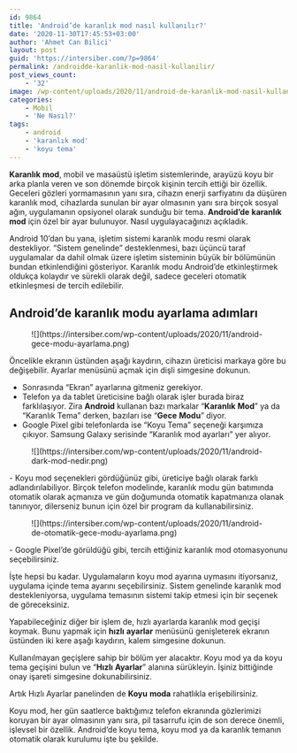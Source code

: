 ```yaml
---
id: 9864
title: 'Android’de karanlık mod nasıl kullanılır?'
date: '2020-11-30T17:45:53+03:00'
author: 'Ahmet Can Bilici'
layout: post
guid: 'https://intersiber.com/?p=9864'
permalink: /androidde-karanlik-mod-nasil-kullanilir/
post_views_count:
    - '32'
image: /wp-content/uploads/2020/11/android-de-karanlik-mod-nasil-kullanilir.jpg
categories:
    - Mobil
    - 'Ne Nasıl?'
tags:
    - android
    - 'karanlık mod'
    - 'koyu tema'
---
```


**Karanlık** **mod**, mobil ve masaüstü işletim sistemlerinde, arayüzü koyu bir arka planla veren ve son dönemde birçok kişinin tercih ettiği bir özellik. Geceleri gözleri yormamasının yanı sıra, cihazın enerji sarfiyatını da düşüren karanlık mod, cihazlarda sunulan bir ayar olmasının yanı sıra birçok sosyal ağın, uygulamanın opsiyonel olarak sunduğu bir tema. **Android’de** **karanlık** **mod** için özel bir ayar bulunuyor. Nasıl uygulayacağınızı açıkladık.

Android 10’dan bu yana, işletim sistemi karanlık modu resmi olarak destekliyor. “Sistem genelinde” desteklenmesi, bazı üçüncü taraf uygulamalar da dahil olmak üzere işletim sisteminin büyük bir bölümünün bundan etkinlendiğini gösteriyor. Karanlık modu Android’de etkinleştirmek oldukça kolaydır ve sürekli olarak değil, sadece geceleri otomatik etkinleşmesi de tercih edilebilir.

## Android’de karanlık modu ayarlama adımları

<figure class="wp-block-image size-large">![](https://intersiber.com/wp-content/uploads/2020/11/android-gece-modu-ayarlama.png)</figure>Öncelikle ekranın üstünden aşağı kaydırın, cihazın üreticisi markaya göre bu değişebilir. Ayarlar menüsünü açmak için dişli simgesine dokunun.

- Sonrasında “Ekran” ayarlarına gitmeniz gerekiyor.
- Telefon ya da tablet üreticisine bağlı olarak işler burada biraz farklılaşıyor. Zira **Android** kullanan bazı markalar “**Karanlık** **Mod**” ya da “Karanlık Tema” derken, bazıları ise “**Gece** **Modu**” diyor.
- Google Pixel gibi telefonlarda ise “Koyu Tema” seçeneği karşımıza çıkıyor. Samsung Galaxy serisinde “Karanlık mod ayarları” yer alıyor.

<figure class="wp-block-image size-large">![](https://intersiber.com/wp-content/uploads/2020/11/android-dark-mod-nedir.png)</figure>- Koyu mod seçenekleri gördüğünüz gibi, üreticiye bağlı olarak farklı adlandırılabiliyor. Birçok telefon modelinde, karanlık modu gün batımında otomatik olarak açmanıza ve gün doğumunda otomatik kapatmanıza olanak tanınıyor, dilerseniz bunun için özel bir program da kullanabilirsiniz.

<figure class="wp-block-image size-large">![](https://intersiber.com/wp-content/uploads/2020/11/android-de-otomatik-gece-modu-ayarlama.png)</figure>- Google Pixel’de görüldüğü gibi, tercih ettiğiniz karanlık mod otomasyonunu seçebilirsiniz.

İşte hepsi bu kadar. Uygulamaların koyu mod ayarına uymasını itiyorsanız, uygulama içinde tema ayarını seçebilirsiniz. Sistem genelinde karanlık mod destekleniyorsa, uygulama temasının sistemi takip etmesi için bir seçenek de göreceksiniz.

Yapabileceğiniz diğer bir işlem de, hızlı ayarlarda karanlık mod geçişi koymak. Bunu yapmak için **hızlı** **ayarlar** menüsünü genişleterek ekranın üstünden iki kere aşağı kaydırın, kalem simgesine dokunun.

Kullanılmayan geçişlere sahip bir bölüm yer alacaktır. Koyu mod ya da koyu tema geçişini bulun ve “**Hızlı** **Ayarlar**” alanına sürükleyin. İşiniz bittiğinde onay işareti simgesine dokunabilirsiniz.

Artık Hızlı Ayarlar panelinden de **Koyu** **moda** rahatlıkla erişebilirsiniz.

Koyu mod, her gün saatlerce baktığımız telefon ekranında gözlerimizi koruyan bir ayar olmasının yanı sıra, pil tasarrufu için de son derece önemli, işlevsel bir özellik. Android’de koyu tema, koyu mod ya da karanlık temanın otomatik olarak kurulumu işte bu şekilde.